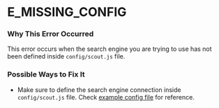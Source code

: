# E_MISSING_CONFIG

### Why This Error Occurred
This error occurs when the search engine you are trying to use has not been defined inside `config/scout.js` file.

### Possible Ways to Fix It
- Make sure to define the search engine connection inside `config/scout.js` file. Check [example config file](https://github.com/brainnit/adonisjs-scout/master/blob/config/index.js) for reference.
